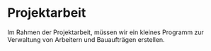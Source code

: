 # Projektarbeit

Im Rahmen der Projektarbeit, müssen wir ein kleines Programm zur Verwaltung von Arbeitern und Bauaufträgen erstellen.
